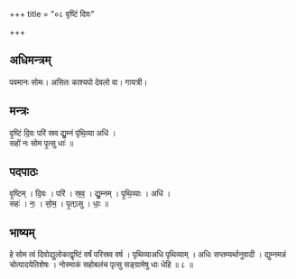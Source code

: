 +++
title = "०८ वृष्टिं दिवः"

+++
## अधिमन्त्रम्
पवमानः सोमः। असितः काश्यपो देवलो वा। गायत्री।

## मन्त्रः
वृ॒ष्टिं दि॒वः परि॑ स्रव द्यु॒म्नं पृ॑थि॒व्या अधि॑ ।  
सहो॑ नः सोम पृ॒त्सु धाः॑ ॥

## पदपाठः
वृ॒ष्टिम् । दि॒वः । परि॑ । स्र॒व॒ । द्यु॒म्नम् । पृ॒थि॒व्याः । अधि॑ ।  
सहः॑ । नः॒ । सो॒म॒ । पृ॒त्ऽसु । धाः॒ ॥

## भाष्यम्
हे सोम त्वं दिवोद्युलोकाद्वृष्टिं वर्षं परिस्रव वर्ष । पृथिव्याअधि पृथिव्याम् । अधिः सप्तम्यर्थानुवादी । द्युम्नमन्नं चोत्पादयेतिशेषः । नोस्माकं सहोबलंच पृत्सु सङ्ग्रामेषु धाः धेहि ॥ ८ ॥